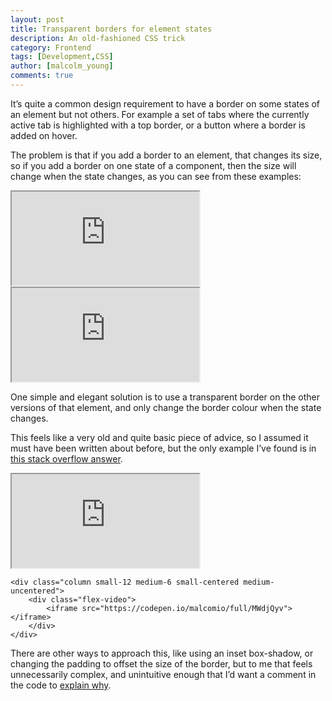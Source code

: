 ```yaml
---
layout: post
title: Transparent borders for element states
description: An old-fashioned CSS trick
category: Frontend
tags: [Development,CSS]
author: [malcolm_young]
comments: true
---
```


It’s quite a common design requirement to have a border on some states of an element but not others. For example a set of tabs where the currently active tab is highlighted with a top border, or a button where a border is added on hover.
 
The problem is that if you add a border to an element, that changes its size, so if you add a border on one state of a component, then the size will change when the state changes, as you can see from these examples:

<div class="row">
    <div class="column small-12 medium-6 small-centered medium-uncentered">
        <div class="flex-video">
            <iframe src="https://codepen.io/malcomio/full/abrmwjd"></iframe>
        </div>
    </div>
    <div class="column small-12 medium-6 small-centered medium-uncentered">
        <div class="flex-video">
            <iframe src="https://codepen.io/malcomio/full/oNRzwqY"></iframe>
        </div>
    </div>
</div>
 
One simple and elegant solution is to use a transparent border on the other versions of that element, and only change the border colour when the state changes.

This feels like a very old and quite basic piece of advice, so I assumed it must have been written about before, but the only example I’ve found is in [this stack overflow answer](https://stackoverflow.com/questions/39385180/css-adding-border-to-button-on-hover-how-avoiding-a-shifting-of-the-following). 

<div class="row">
    <div class="column small-12 medium-6 small-centered medium-uncentered">
        <div class="flex-video">
            <iframe src="https://codepen.io/malcomio/full/GRajEXy"></iframe>
        </div>
    </div>

    <div class="column small-12 medium-6 small-centered medium-uncentered">
        <div class="flex-video">
            <iframe src="https://codepen.io/malcomio/full/MWdjQyv"></iframe>
        </div>
    </div>
</div>

There are other ways to approach this, like using an inset box-shadow, or changing the padding to offset the size of the border, but to me that feels unnecessarily complex, and unintuitive enough that I’d want a comment in the code to [explain why](https://blog.codinghorror.com/code-tells-you-how-comments-tell-you-why/).
